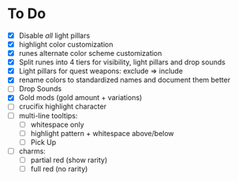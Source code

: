 # To Do

- [x] Disable _all_ light pillars
- [x] highlight color customization
- [x] runes alternate color scheme customization
- [x] Split runes into 4 tiers for visibility, light pillars and drop sounds
- [x] Light pillars for quest weapons: exclude => include
- [x] rename colors to standardized names and document them better
- [ ] Drop Sounds
- [x] Gold mods (gold amount + variations)
- [ ] crucifix highlight character
- [ ] multi-line tooltips:
  - [ ] whitespace only
  - [ ] highlight pattern + whitespace above/below
  - [ ] Pick Up
- [ ] charms:
  - [ ] partial red (show rarity)
  - [ ] full red (no rarity)